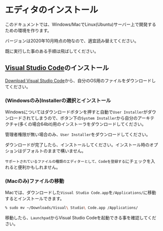 # エディタのインストール
このドキュメントでは、Windows/MacでLinux(Ubuntu)サーバー上で開発するための環境を作ります。

バージョンは2020年10月時点の物なので、適宜読み替えてください。

既に実行した事のある手順は飛ばしてください。

## [Visual Studio Code](https://azure.microsoft.com/ja-jp/products/visual-studio-code/)のインストール

[Download Visual Studio Code](https://code.visualstudio.com/download)から、自分のOS用のファイルをダウンロードしてください。

### (Windowsのみ)Installerの選択とインストール
Windowsについてはダウンロードボタンを押すと自動で`User Installer`がダウンロードされてしまうので、ボタン下の`System Installer`から自分のアーキテクチャ(多くの場合64bit)用のインストーラをダウンロードしてください。

管理者権限が無い場合のみ、`User Installer`をダウンロードしてください。

ダウンロードが完了したら、インストールしてください。インストール時のオプションはデフォルトのままで構いません。

`サポートされているファイルの種類のエディターとして、Codeを登録する`にチェックを入れると便利かもしれません。

### (Macのみ)ファイルの移動
Macでは、ダウンロードした`Visual Studio Code.app`を`/Applications/`に移動するとインストールできます。

```zsh
% sudo mv ~/Downloads/Visual\ Studio\ Code.app /Applications/
```

移動したら、`Launchpad`からVisual Studio Codeを起動できる事を確認してください。
